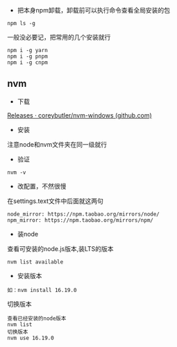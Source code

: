 - 把本身npm卸载，卸载前可以执行命令查看全局安装的包

```shell
npm ls -g
```

一般没必要记，把常用的几个安装就行

```shell
npm i -g yarn
npm i -g pnpm
npm i -g cnpm

```

## nvm

- 下载

[Releases · coreybutler/nvm-windows (github.com)](https://github.com/coreybutler/nvm-windows/releases)

- 安装

注意node和nvm文件夹在同一级就行

- 验证

```shell
nvm -v
```

- 改配置，不然很慢

在settings.text文件中后面就这两句

```text
node_mirror: https://npm.taobao.org/mirrors/node/
npm_mirror: https://npm.taobao.org/mirrors/npm/
```

- 装node

查看可安装的node.js版本,装LTS的版本

```shell
nvm list available
```

- 安装版本

```shell
如：nvm install 16.19.0
```

切换版本

```shell
查看已经安装的node版本
nvm list
切换版本
nvm use 16.19.0
```



